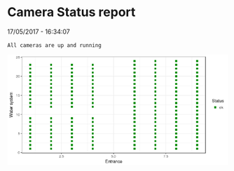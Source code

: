 Camera Status report
================
17/05/2017 - 16:34:07

    All cameras are up and running

![](camreport_files/figure-markdown_github/unnamed-chunk-2-1.png)
